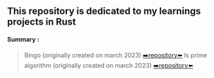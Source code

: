 ## This repository is dedicated to my learnings projects in Rust

#### Summary :
> Bingo (originally created on march 2023) [➡️repository⬅️](https://github.com/EloiD-R/Rust-learning/tree/main/bingo)
> Is prime algorithm (originally created on march 2023) [➡️repository⬅️](https://github.com/EloiD-R/Rust-learning/tree/main/is_prime_number)